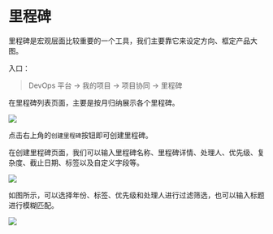 # 里程碑

里程碑是宏观层面比较重要的一个工具，我们主要靠它来设定方向、框定产品大图。

入口：

> DevOps 平台 -> 我的项目 -> 项目协同 -> 里程碑

在里程碑列表页面，主要是按月归纳展示各个里程碑。

![](http://terminus-paas.oss-cn-hangzhou.aliyuncs.com/paas-doc/2021/08/09/9028960f-b6aa-40ea-86f2-24c178bf1da9.png)

点击右上角的`创建里程碑`按钮即可创建里程碑。

在创建里程碑页面，我们可以输入里程碑名称、里程碑详情、处理人、优先级、复杂度、截止日期、标签以及自定义字段等。

![](http://terminus-paas.oss-cn-hangzhou.aliyuncs.com/paas-doc/2021/08/09/fe783abf-a2e1-4c96-b8e4-8f2586ab420c.png)

如图所示，可以选择年份、标签、优先级和处理人进行过滤筛选，也可以输入标题进行模糊匹配。

![](http://terminus-paas.oss-cn-hangzhou.aliyuncs.com/paas-doc/2021/08/09/9e267eea-60de-4497-93f8-0f23c9602c63.png)